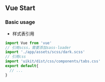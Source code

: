 ## Vue Start
### Basic usage
- 样式表引用
```js
import Vue from 'vue'
// 引用scss，需要添加sass-loader
import './app/assets/scss/dark.scss'
// 引用css
import 'uikit/dist/css/components/tabs.css'
export default{
  // ...
}
```

